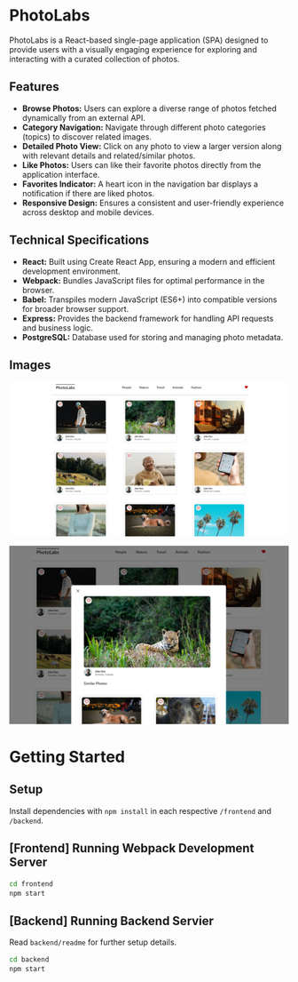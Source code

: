 # PhotoLabs

PhotoLabs is a React-based single-page application (SPA) designed to provide users with a visually engaging experience for exploring and interacting with a curated collection of photos. 

## Features

- **Browse Photos:** Users can explore a diverse range of photos fetched dynamically from an external API.
- **Category Navigation:** Navigate through different photo categories (topics) to discover related images.
- **Detailed Photo View:** Click on any photo to view a larger version along with relevant details and related/similar photos.
- **Like Photos:** Users can like their favorite photos directly from the application interface.
- **Favorites Indicator:** A heart icon in the navigation bar displays a notification if there are liked photos.
- **Responsive Design:** Ensures a consistent and user-friendly experience across desktop and mobile devices.

## Technical Specifications

- **React:** Built using Create React App, ensuring a modern and efficient development environment.
- **Webpack:** Bundles JavaScript files for optimal performance in the browser.
- **Babel:** Transpiles modern JavaScript (ES6+) into compatible versions for broader browser support.
- **Express:** Provides the backend framework for handling API requests and business logic.
- **PostgreSQL:** Database used for storing and managing photo metadata.

## Images 
!["Main Page View"](https://github.com/Mekyle28/photolabs/blob/main/frontend/doc/photoLab-main-page.png%20.png?raw=true)


!["Modal View with Similar Photos"](https://github.com/Mekyle28/photolabs/blob/main/frontend/doc/photoLabs-modal.png?raw=true)

# Getting Started

## Setup

Install dependencies with `npm install` in each respective `/frontend` and `/backend`.

## [Frontend] Running Webpack Development Server

```sh
cd frontend
npm start
```

## [Backend] Running Backend Servier

Read `backend/readme` for further setup details.

```sh
cd backend
npm start
```

